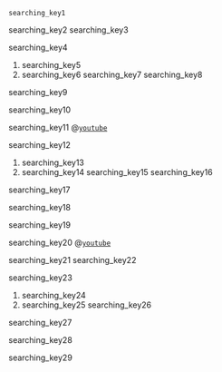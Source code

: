 ```ngMeta
searching_key1
```

searching_key2
searching_key3


searching_key4
1) searching_key5
2) searching_key6
searching_key7
searching_key8


searching_key9



searching_key10


searching_key11
@[`youtube`](U55MOdjEWKY)

searching_key12
1) searching_key13
2) searching_key14
searching_key15
searching_key16

 
searching_key17

    
searching_key18


searching_key19


searching_key20
@[`youtube`](1HIFzve0zCM)

searching_key21
searching_key22


searching_key23
1) searching_key24
2) searching_key25
searching_key26


searching_key27


searching_key28


searching_key29
